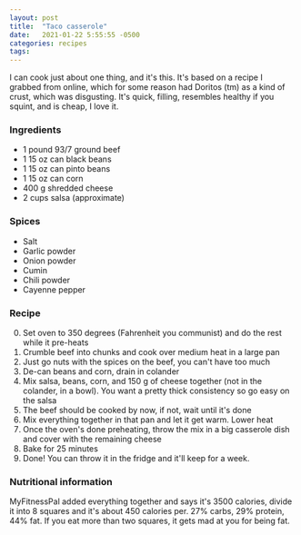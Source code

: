 ```yaml
---
layout: post
title:  "Taco casserole"
date:   2021-01-22 5:55:55 -0500
categories: recipes
tags: 
---
```

I can cook just about one thing, and it's this.  It's based on a recipe I grabbed from online, which for some reason had Doritos (tm) as a kind of crust, which was disgusting.  It's quick, filling, resembles healthy if you squint, and is cheap, I love it.

### Ingredients
* 1 pound 93/7 ground beef
* 1 15 oz can black beans
* 1 15 oz can pinto beans
* 1 15 oz can corn
* 400 g shredded cheese
* 2 cups salsa (approximate)

### Spices
* Salt
* Garlic powder
* Onion powder
* Cumin
* Chili powder
* Cayenne pepper

### Recipe
0. Set oven to 350 degrees (Fahrenheit you communist) and do the rest while it pre-heats
1. Crumble beef into chunks and cook over medium heat in a large pan
2. Just go nuts with the spices on the beef, you can't have too much
3. De-can beans and corn, drain in colander
4. Mix salsa, beans, corn, and 150 g of cheese together (not in the colander, in a bowl).  You want a pretty thick consistency so go easy on the salsa
5. The beef should be cooked by now, if not, wait until it's done
6. Mix everything together in that pan and let it get warm.  Lower heat
7. Once the oven's done preheating, throw the mix in a big casserole dish and cover with the remaining cheese
8. Bake for 25 minutes
9. Done!  You can throw it in the fridge and it'll keep for a week.

### Nutritional information
MyFitnessPal added everything together and says it's 3500 calories, divide it into 8 squares and it's about 450 calories per.  27% carbs, 29% protein, 44% fat.  If you eat more than two squares, it gets mad at you for being fat.